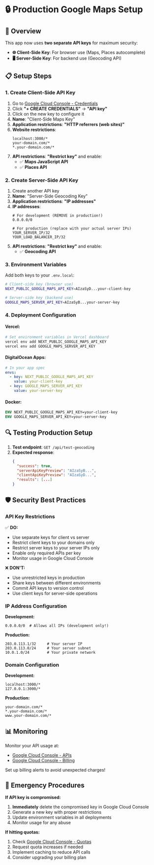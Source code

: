 # 🔒 Production Google Maps Setup

## 🎯 Overview

This app now uses **two separate API keys** for maximum security:

- **🌐 Client-Side Key**: For browser use (Maps, Places autocomplete)
- **🖥️ Server-Side Key**: For backend use (Geocoding API)

## 📋 Setup Steps

### 1. Create Client-Side API Key

1. Go to [Google Cloud Console - Credentials](https://console.cloud.google.com/apis/credentials)
2. Click **"+ CREATE CREDENTIALS"** → **"API key"**
3. Click on the new key to configure it
4. **Name**: "Client-Side Maps Key"
5. **Application restrictions**: **"HTTP referrers (web sites)"**
6. **Website restrictions**:
   ```
   localhost:3000/*
   your-domain.com/*
   *.your-domain.com/*
   ```
7. **API restrictions**: **"Restrict key"** and enable:
   - ✅ **Maps JavaScript API**
   - ✅ **Places API**

### 2. Create Server-Side API Key

1. Create another API key
2. **Name**: "Server-Side Geocoding Key"
3. **Application restrictions**: **"IP addresses"**
4. **IP addresses**:
   ```
   # For development (REMOVE in production!)
   0.0.0.0/0
   
   # For production (replace with your actual server IPs)
   YOUR_SERVER_IP/32
   YOUR_LOAD_BALANCER_IP/32
   ```
5. **API restrictions**: **"Restrict key"** and enable:
   - ✅ **Geocoding API**

### 3. Environment Variables

Add both keys to your `.env.local`:

```bash
# Client-side key (browser use)
NEXT_PUBLIC_GOOGLE_MAPS_API_KEY=AIzaSyD...your-client-key

# Server-side key (backend use)  
GOOGLE_MAPS_SERVER_API_KEY=AIzaSyB...your-server-key
```

### 4. Deployment Configuration

#### **Vercel:**
```bash
# Set environment variables in Vercel dashboard
vercel env add NEXT_PUBLIC_GOOGLE_MAPS_API_KEY
vercel env add GOOGLE_MAPS_SERVER_API_KEY
```

#### **DigitalOcean Apps:**
```yaml
# In your app spec
envs:
  - key: NEXT_PUBLIC_GOOGLE_MAPS_API_KEY
    value: your-client-key
  - key: GOOGLE_MAPS_SERVER_API_KEY
    value: your-server-key
```

#### **Docker:**
```dockerfile
ENV NEXT_PUBLIC_GOOGLE_MAPS_API_KEY=your-client-key
ENV GOOGLE_MAPS_SERVER_API_KEY=your-server-key
```

## 🔍 Testing Production Setup

1. **Test endpoint**: `GET /api/test-geocoding`
2. **Expected response**:
   ```json
   {
     "success": true,
     "serverApiKeyPreview": "AIzaSyB...",
     "clientApiKeyPreview": "AIzaSyD...",
     "results": [...]
   }
   ```

## 🛡️ Security Best Practices

### **API Key Restrictions**

✅ **DO:**
- Use separate keys for client vs server
- Restrict client keys to your domains only
- Restrict server keys to your server IPs only
- Enable only required APIs per key
- Monitor usage in Google Cloud Console

❌ **DON'T:**
- Use unrestricted keys in production
- Share keys between different environments
- Commit API keys to version control
- Use client keys for server-side operations

### **IP Address Configuration**

**Development:**
```
0.0.0.0/0  # Allows all IPs (development only!)
```

**Production:**
```
203.0.113.1/32     # Your server IP
203.0.113.0/24     # Your server subnet
10.0.1.0/24        # Your private network
```

### **Domain Configuration**

**Development:**
```
localhost:3000/*
127.0.0.1:3000/*
```

**Production:**
```
your-domain.com/*
*.your-domain.com/*
www.your-domain.com/*
```

## 📊 Monitoring

Monitor your API usage at:
- [Google Cloud Console - APIs](https://console.cloud.google.com/apis/dashboard)
- [Google Cloud Console - Billing](https://console.cloud.google.com/billing)

Set up billing alerts to avoid unexpected charges!

## 🚨 Emergency Procedures

**If API key is compromised:**
1. **Immediately** delete the compromised key in Google Cloud Console
2. Generate a new key with proper restrictions
3. Update environment variables in all deployments
4. Monitor usage for any abuse

**If hitting quotas:**
1. Check [Google Cloud Console - Quotas](https://console.cloud.google.com/iam-admin/quotas)
2. Request quota increases if needed
3. Implement caching to reduce API calls
4. Consider upgrading your billing plan



